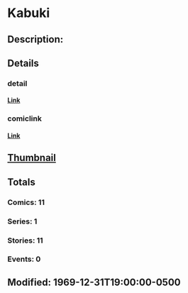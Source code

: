 # Kabuki
## Description: 
## Details
### detail
#### [Link](http://marvel.com/characters/1113/kabuki?utm_campaign=apiRef&utm_source=d8455188da2836f893171a8a63981172)
### comiclink
#### [Link](http://marvel.com/comics/characters/1011193/kabuki?utm_campaign=apiRef&utm_source=d8455188da2836f893171a8a63981172)
## [Thumbnail](http://i.annihil.us/u/prod/marvel/i/mg/b/40/image_not_available.jpg)
## Totals
### Comics: 11
### Series: 1
### Stories: 11
### Events: 0
## Modified: 1969-12-31T19:00:00-0500